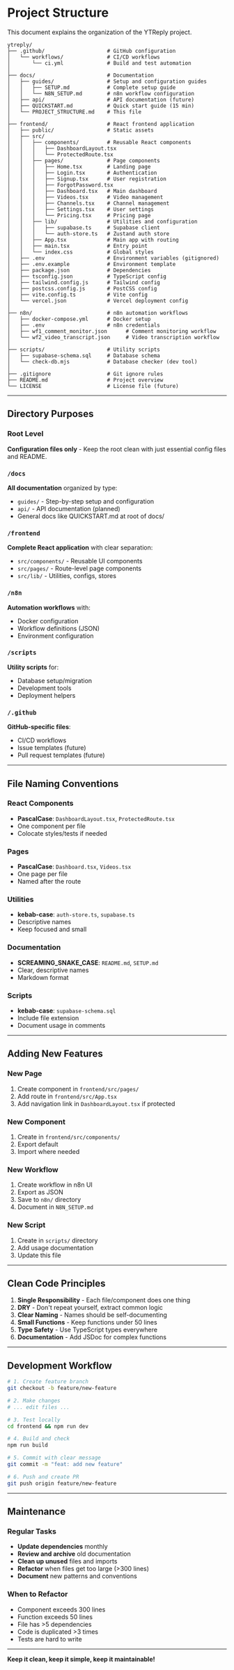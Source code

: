 # Project Structure

This document explains the organization of the YTReply project.

```
ytreply/
├── .github/                    # GitHub configuration
│   └── workflows/              # CI/CD workflows
│       └── ci.yml              # Build and test automation
│
├── docs/                       # Documentation
│   ├── guides/                 # Setup and configuration guides
│   │   ├── SETUP.md            # Complete setup guide
│   │   └── N8N_SETUP.md        # n8n workflow configuration
│   ├── api/                    # API documentation (future)
│   ├── QUICKSTART.md           # Quick start guide (15 min)
│   └── PROJECT_STRUCTURE.md    # This file
│
├── frontend/                   # React frontend application
│   ├── public/                 # Static assets
│   ├── src/
│   │   ├── components/         # Reusable React components
│   │   │   ├── DashboardLayout.tsx
│   │   │   └── ProtectedRoute.tsx
│   │   ├── pages/              # Page components
│   │   │   ├── Home.tsx        # Landing page
│   │   │   ├── Login.tsx       # Authentication
│   │   │   ├── Signup.tsx      # User registration
│   │   │   ├── ForgotPassword.tsx
│   │   │   ├── Dashboard.tsx   # Main dashboard
│   │   │   ├── Videos.tsx      # Video management
│   │   │   ├── Channels.tsx    # Channel management
│   │   │   ├── Settings.tsx    # User settings
│   │   │   └── Pricing.tsx     # Pricing page
│   │   ├── lib/                # Utilities and configuration
│   │   │   ├── supabase.ts     # Supabase client
│   │   │   └── auth-store.ts   # Zustand auth store
│   │   ├── App.tsx             # Main app with routing
│   │   ├── main.tsx            # Entry point
│   │   └── index.css           # Global styles
│   ├── .env                    # Environment variables (gitignored)
│   ├── .env.example            # Environment template
│   ├── package.json            # Dependencies
│   ├── tsconfig.json           # TypeScript config
│   ├── tailwind.config.js      # Tailwind config
│   ├── postcss.config.js       # PostCSS config
│   ├── vite.config.ts          # Vite config
│   └── vercel.json             # Vercel deployment config
│
├── n8n/                        # n8n automation workflows
│   ├── docker-compose.yml      # Docker setup
│   ├── .env                    # n8n credentials
│   ├── wf1_comment_monitor.json      # Comment monitoring workflow
│   └── wf2_video_transcript.json     # Video transcription workflow
│
├── scripts/                    # Utility scripts
│   ├── supabase-schema.sql     # Database schema
│   └── check-db.mjs            # Database checker (dev tool)
│
├── .gitignore                  # Git ignore rules
├── README.md                   # Project overview
└── LICENSE                     # License file (future)
```

---

## Directory Purposes

### Root Level

**Configuration files only** - Keep the root clean with just essential config files and README.

### `/docs`

**All documentation** organized by type:
- `guides/` - Step-by-step setup and configuration
- `api/` - API documentation (planned)
- General docs like QUICKSTART.md at root of docs/

### `/frontend`

**Complete React application** with clear separation:
- `src/components/` - Reusable UI components
- `src/pages/` - Route-level page components
- `src/lib/` - Utilities, configs, stores

### `/n8n`

**Automation workflows** with:
- Docker configuration
- Workflow definitions (JSON)
- Environment configuration

### `/scripts`

**Utility scripts** for:
- Database setup/migration
- Development tools
- Deployment helpers

### `/.github`

**GitHub-specific files**:
- CI/CD workflows
- Issue templates (future)
- Pull request templates (future)

---

## File Naming Conventions

### React Components
- **PascalCase**: `DashboardLayout.tsx`, `ProtectedRoute.tsx`
- One component per file
- Colocate styles/tests if needed

### Pages
- **PascalCase**: `Dashboard.tsx`, `Videos.tsx`
- One page per file
- Named after the route

### Utilities
- **kebab-case**: `auth-store.ts`, `supabase.ts`
- Descriptive names
- Keep focused and small

### Documentation
- **SCREAMING_SNAKE_CASE**: `README.md`, `SETUP.md`
- Clear, descriptive names
- Markdown format

### Scripts
- **kebab-case**: `supabase-schema.sql`
- Include file extension
- Document usage in comments

---

## Adding New Features

### New Page
1. Create component in `frontend/src/pages/`
2. Add route in `frontend/src/App.tsx`
3. Add navigation link in `DashboardLayout.tsx` if protected

### New Component
1. Create in `frontend/src/components/`
2. Export default
3. Import where needed

### New Workflow
1. Create workflow in n8n UI
2. Export as JSON
3. Save to `n8n/` directory
4. Document in `N8N_SETUP.md`

### New Script
1. Create in `scripts/` directory
2. Add usage documentation
3. Update this file

---

## Clean Code Principles

1. **Single Responsibility** - Each file/component does one thing
2. **DRY** - Don't repeat yourself, extract common logic
3. **Clear Naming** - Names should be self-documenting
4. **Small Functions** - Keep functions under 50 lines
5. **Type Safety** - Use TypeScript types everywhere
6. **Documentation** - Add JSDoc for complex functions

---

## Development Workflow

```bash
# 1. Create feature branch
git checkout -b feature/new-feature

# 2. Make changes
# ... edit files ...

# 3. Test locally
cd frontend && npm run dev

# 4. Build and check
npm run build

# 5. Commit with clear message
git commit -m "feat: add new feature"

# 6. Push and create PR
git push origin feature/new-feature
```

---

## Maintenance

### Regular Tasks

- **Update dependencies** monthly
- **Review and archive** old documentation
- **Clean up unused** files and imports
- **Refactor** when files get too large (>300 lines)
- **Document** new patterns and conventions

### When to Refactor

- Component exceeds 300 lines
- Function exceeds 50 lines
- File has >5 dependencies
- Code is duplicated >3 times
- Tests are hard to write

---

**Keep it clean, keep it simple, keep it maintainable!**
